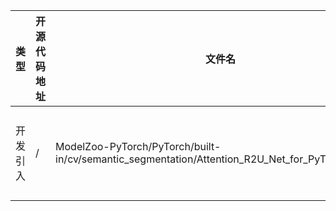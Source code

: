 | 类型 | 开源代码地址 | 文件名 | 公网IP地址/公网URL地址/域名/邮箱地址 | 用途说明 |
| ---- | ------------ | ------ | ------------------------------------ | -------- |
| 开发引入 | / | ModelZoo-PyTorch/PyTorch/built-in/cv/semantic_segmentation/Attention_R2U_Net_for_PyTorch/train.py	| https://www.github.com/nvidia/ap | 模型相关说明 |
